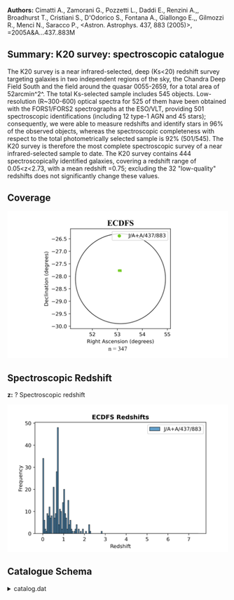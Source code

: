 **Authors:** Cimatti A., Zamorani G., Pozzetti L., Daddi E., Renzini A.,, Broadhurst T., Cristiani S., D'Odorico S., Fontana A., Giallongo E.,, Gilmozzi R., Menci N., Saracco P., <Astron. Astrophys. 437, 883 (2005)>, =2005A&A...437..883M

## Summary: K20 survey: spectroscopic catalogue 

The K20 survey is a near infrared-selected, deep (Ks<20) redshift survey targeting galaxies in two independent regions of the sky, the Chandra Deep Field South and the field around the quasar 0055-2659, for a total area of 52arcmin^2^. The total Ks-selected sample includes 545 objects. Low-resolution (R~300-600) optical spectra for 525 of them have been obtained with the FORS1/FORS2 spectrographs at the ESO/VLT, providing 501 spectroscopic identifications (including 12 type-1 AGN and 45 stars); consequently, we were able to measure redshifts and identify stars in 96% of the observed objects, whereas the spectroscopic completeness with respect to the total photometrically selected sample is 92% (501/545). The K20 survey is therefore the most complete spectroscopic survey of a near infrared-selected sample to date. The K20 survey contains 444 spectroscopically identified galaxies, covering a redshift range of 0.05<z<2.73, with a mean redshift <z>=0.75; excluding the 32 "low-quality" redshifts does not significantly change these values.
## Coverage
![image](https://raw.githubusercontent.com/joshgithubbin/Sherlock-DDF/refs/heads/main/Catalogue%20Plotting/Catalogues/J-A+A-437-883/Subcatalogues/ECDFS/Plots/fieldcover.png)
## Spectroscopic Redshift 
 
**z:** ? Spectroscopic redshift 
 

![image](https://raw.githubusercontent.com/joshgithubbin/Sherlock-DDF/refs/heads/main/Catalogue%20Plotting/Catalogues/J-A+A-437-883/Subcatalogues/ECDFS/Plots/zspec.png)
## Catalogue Schema

<details>
<summary>catalog.dat</summary>

| Bytes   | Format   | Units        | Label         | Explanations                                                  |
|:--------|:---------|:-------------|:--------------|:--------------------------------------------------------------|
| 1- 11   | A11      | ---          | Seq           | K20 identification number,                                    |
| 13- 14  | I2       | h            | RAh           | Right ascension (J2000.0)                                     |
| 16- 17  | I2       | min          | RAm           | Right ascension (J2000.0)                                     |
| 19- 24  | F6.3     | s            | RAs           | Right ascension (J2000.0)                                     |
| 26      | A1       | ---          | DE-           | Declination sign (J2000.0)                                    |
| 27- 28  | I2       | deg          | DEd           | Declination (J2000.0)                                         |
| 30- 31  | I2       | arcmin       | DEm           | Declination (J2000.0)                                         |
| 33- 37  | F5.2     | arcsec       | DEs           | Declination (J2000.0)                                         |
| 39- 43  | F5.2     | mag          | Ksmag         | Total (SExtractor BEST) Ks-band magnitude                     |
| 45- 48  | F4.2     | mag          | R-K           | R-K colour index, measured in a 2"-diameter                   |
| 50- 54  | F5.3     | ---          | z             | ? Spectroscopic redshift                                      |
| 55      | A1       | ---          | ---           | [I] (indef) when no redshift (q_z=-1)                         |
| 56- 57  | I2       | ---          | q_z           | [-1/1]? Quality flag on redshfit (1)                          |
| 59- 61  | A3       | ---          | Class         | Spectroscopic classes code (2)                                |
| 63- 79  | A17      | ---          | FileName      | Spectra file name in "sp" subdirectory                        |
| 81- 92  | A12      | ---          | Com           | Comment                                                       |
| 1       | =        | solid        | redshift      | determination;                                                |
| 0       | =        | tentative    | redshift      | determination;                                                |
| 1       | =        | no           | redshfit      | determination.                                                |
| 0       | =        | objects      | classified    | as stars;                                                     |
| 1       | =        | red          | passive       | early-type galaxies;                                          |
| 2       | =        | blue         | emission-line | galaxies;                                                     |
| 5       | =        | intermediate | galaxies      | with emission lines but red continuum indices;                |
| 3       | =        | galaxies     | which         | are not included in one of the three previous classes;        |
| 4       | =        | broad-line   | AGN.          | We remind that objects with only a tentative redshift (q_z=0) |

**Note**: Quality flag on redshfit as follows:
      1 = solid redshift determination;
      0 = tentative redshift determination;
     -1 = no redshfit determination.
Note (2): Spectroscopic classes as follows:
      0 = objects classified as stars;
      1 = red passive early-type galaxies;
      2 = blue emission-line galaxies;
    1.5 = intermediate galaxies with emission lines but red continuum indices;
      3 = galaxies which are not included in one of the three previous classes;
      4 = broad-line AGN.
      We remind that objects with only a tentative redshift (q_z=0)
      are not classified.

</details>
